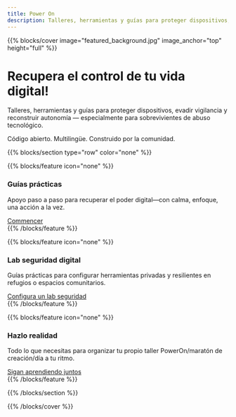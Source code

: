 ```yaml
---
title: Power On
description: Talleres, herramientas y guías para proteger dispositivos, evadir vigilancia y reconstruir autonomía — especialmente para sobrevivientes de abuso tecnológico. Código abierto. Multilingüe. Construido por la comunidad.
---
```


{{% blocks/cover image="featured_background.jpg" image_anchor="top" height="full" %}}

<h1>Recupera el control de tu vida digital!</h1>

<p>
Talleres, herramientas y guías para proteger dispositivos, evadir vigilancia y reconstruir autonomía — especialmente para sobrevivientes de abuso tecnológico.
</p>
<p>
Código abierto. Multilingüe. Construido por la comunidad.
</p>

{{% blocks/section type="row" color="none" %}}

{{% blocks/feature icon="none" %}}
<div class="feature-card">
    <div class="feature-icon">
        <i class="fas fa-book"></i>
    </div>
    <h3>Guías prácticas</h3>
    <p>Apoyo paso a paso para recuperar el poder digital—con calma, enfoque, una acción a la vez.</p>
    <a href="docs/guias/" class="btn btn-lg btn-primary">Commencer</a>
</div>
{{% /blocks/feature %}}

{{% blocks/feature icon="none" %}}
<div class="feature-card">
    <div class="feature-icon">
        <i class="fab fa-github"></i>
    </div>
    <h3>Lab seguridad digital</h3>
    <p>Guías prácticas para configurar herramientas privadas y resilientes en refugios o espacios comunitarios.</p>
    <a href="docs/lab/" class="btn btn-lg btn-secondary">Configura un lab seguridad</a>
</div>
{{% /blocks/feature %}}

{{% blocks/feature icon="none" %}}
<div class="feature-card">
    <div class="feature-icon">
        <i class="fas fa-people-group"></i>
    </div>
    <h3>Hazlo realidad</h3>
    <p>Todo lo que necesitas para organizar tu propio taller PowerOn/maratón de creación/día a tu ritmo.</p>
    <a href="docs/workshops/" class="btn btn-lg btn-primary">Sigan aprendiendo juntos</a>
</div>
{{% /blocks/feature %}}

{{% /blocks/section %}}

{{% /blocks/cover %}}
